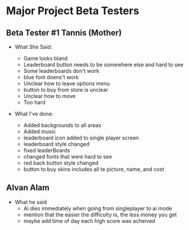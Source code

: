 # Major Project Beta Testers

## Beta Tester #1 Tannis (Mother)

- What She Said:
  - Game looks bland
  - Leaderboard button needs to be somewhere else and hard to see
  - Some leaderboards don't work
  - blue font doens't work
  - Unclear how to leave options menu
  - button to buy from store is unclear
  - Unclear how to move
  - Too hard

- What I've done:
  - Added backgrounds to all areas
  - Added music
  - leaderboard icon added to single player screen
  - leaderboard style changed
  - fixed leaderBoards
  - changed fonts that were hard to see
  - red back button style changed
  - button to buy skins includes all te picture, name, and cost

## Alvan Alam

- What he said
  - Ai dies immediately when going from singleplayer to ai mode
  - mention that the easier the difficulty is, the less money you get
  - maybe add time of day each high score was acheived